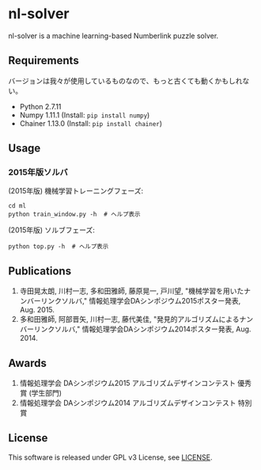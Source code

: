 # nl-solver

nl-solver is a machine learning-based Numberlink puzzle solver.

## Requirements

バージョンは我々が使用しているものなので、もっと古くても動くかもしれない。

* Python 2.7.11
* Numpy 1.11.1 (Install: `pip install numpy`)
* Chainer 1.13.0 (Install: `pip install chainer`)


## Usage

### 2015年版ソルバ

(2015年版) 機械学習トレーニングフェーズ:
```
cd ml
python train_window.py -h  # ヘルプ表示
```

(2015年版) ソルブフェーズ:
```
python top.py -h  # ヘルプ表示
```


## Publications

1. 寺田晃太朗, 川村一志, 多和田雅師, 藤原晃一, 戸川望, "機械学習を用いたナンバーリンクソルバ," 情報処理学会DAシンポジウム2015ポスター発表, Aug. 2015.
1. 多和田雅師, 阿部晋矢, 川村一志, 藤代美佳, "発見的アルゴリズムによるナンバーリンクソルバ," 情報処理学会DAシンポジウム2014ポスター発表, Aug. 2014.


## Awards

1. 情報処理学会 DAシンポジウム2015 アルゴリズムデザインコンテスト 優秀賞 (学生部門)
1. 情報処理学会 DAシンポジウム2014 アルゴリズムデザインコンテスト 特別賞


## License

This software is released under GPL v3 License, see [LICENSE](/LICENSE).
